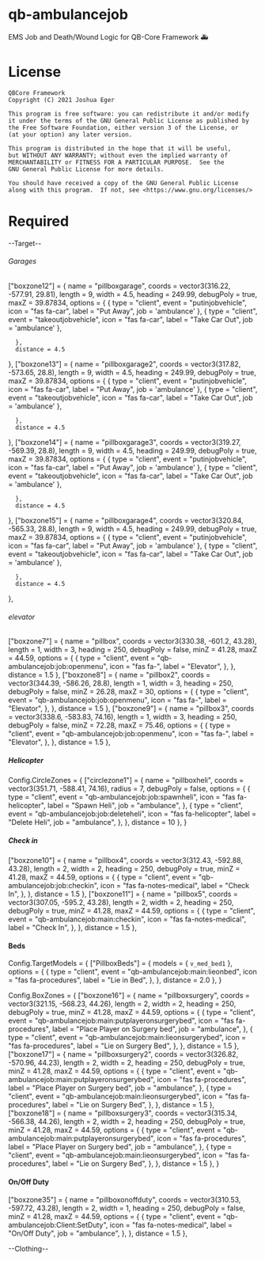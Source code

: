 # qb-ambulancejob
EMS Job and Death/Wound Logic for QB-Core Framework :ambulance:

# License

    QBCore Framework
    Copyright (C) 2021 Joshua Eger

    This program is free software: you can redistribute it and/or modify
    it under the terms of the GNU General Public License as published by
    the Free Software Foundation, either version 3 of the License, or
    (at your option) any later version.

    This program is distributed in the hope that it will be useful,
    but WITHOUT ANY WARRANTY; without even the implied warranty of
    MERCHANTABILITY or FITNESS FOR A PARTICULAR PURPOSE.  See the
    GNU General Public License for more details.

    You should have received a copy of the GNU General Public License
    along with this program.  If not, see <https://www.gnu.org/licenses/>


# Required

--Target--




###### Garages ######

["boxzone12"] = {
    name = "pillboxgarage",
  coords = vector3(316.22, -577.91, 29.81),
    length = 9,
      width = 4.5,
      heading = 249.99,
      debugPoly = true,
      maxZ = 39.87834,
  options = {
          {
            type = "client",
            event = "putinjobvehicle",
            icon = "fas fa-car",
            label = "Put Away",
            job = 'ambulance'
          },
          {
            type = "client",
            event = "takeoutjobvehicle",
            icon = "fas fa-car",
            label = "Take Car Out",
            job = 'ambulance'
          },

      },
      distance = 4.5
  },
  ["boxzone13"] = {
    name = "pillboxgarage2",
  coords = vector3(317.82, -573.65, 28.8),
    length = 9,
      width = 4.5,
      heading = 249.99,
      debugPoly = true,
      maxZ = 39.87834,
  options = {
          {
            type = "client",
            event = "putinjobvehicle",
            icon = "fas fa-car",
            label = "Put Away",
            job = 'ambulance'
          },
          {
            type = "client",
            event = "takeoutjobvehicle",
            icon = "fas fa-car",
            label = "Take Car Out",
            job = 'ambulance'
          },

      },
      distance = 4.5
  },
  ["boxzone14"] = {
    name = "pillboxgarage3",
  coords = vector3(319.27, -569.39, 28.8),
    length = 9,
      width = 4.5,
      heading = 249.99,
      debugPoly = true,
      maxZ = 39.87834,
  options = {
          {
            type = "client",
            event = "putinjobvehicle",
            icon = "fas fa-car",
            label = "Put Away",
            job = 'ambulance'
          },
          {
            type = "client",
            event = "takeoutjobvehicle",
            icon = "fas fa-car",
            label = "Take Car Out",
            job = 'ambulance'
          },

      },
      distance = 4.5
  },
  ["boxzone15"] = {
    name = "pillboxgarage4",
  coords = vector3(320.84, -565.33, 28.8),
    length = 9,
      width = 4.5,
      heading = 249.99,
      debugPoly = true,
      maxZ = 39.87834,
  options = {
          {
            type = "client",
            event = "putinjobvehicle",
            icon = "fas fa-car",
            label = "Put Away",
            job = 'ambulance'
          },
          {
            type = "client",
            event = "takeoutjobvehicle",
            icon = "fas fa-car",
            label = "Take Car Out",
            job = 'ambulance'
          },

      },
      distance = 4.5
  },









###### elevator #######

["boxzone7"] = {
    name = "pillbox",
    coords = vector3(330.38, -601.2, 43.28),
    length = 1,
    width = 3,
    heading = 250,
    debugPoly = false,
    minZ = 41.28,
    maxZ = 44.59,
    options = {
        {
           type = "client",
           event = "qb-ambulancejob:job:openmenu",
           icon = "fas fa-",
           label = "Elevator",
        },
    },
    distance = 1.5
  },
  ["boxzone8"] = {
    name = "pillbox2",
    coords = vector3(344.39, -586.26, 28.8),
    length = 1,
    width = 3,
    heading = 250,
    debugPoly = false,
    minZ = 26.28,
    maxZ = 30,
    options = {
        {
           type = "client",
           event = "qb-ambulancejob:job:openmenu",
           icon = "fas fa-",
           label = "Elevator",
        },
    },
    distance = 1.5
  },
  ["boxzone9"] = {
    name = "pillbox3",
    coords = vector3(338.6, -583.83, 74.16),
    length = 1,
    width = 3,
    heading = 250,
    debugPoly = false,
    minZ = 72.28,
    maxZ = 75.46,
    options = {
        {
           type = "client",
           event = "qb-ambulancejob:job:openmenu",
           icon = "fas fa-",
           label = "Elevator",
        },
    },
    distance = 1.5
  },







##### Helicopter ######

Config.CircleZones = {
    ["circlezone1"] = {
    name = "pillboxheli",
    coords = vector3(351.71, -588.41, 74.16),
    radius = 7,
    debugPoly = false,
    options = {
        {
           type = "client",
           event = "qb-ambulancejob:job:spawnheli",
           icon = "fas fa-helicopter",
           label = "Spawn Heli",
           job = "ambulance",
        },
        {
          type = "client",
          event = "qb-ambulancejob:job:deleteheli",
          icon = "fas fa-helicopter",
          label = "Delete Heli",
          job = "ambulance",
       },
    },
    distance = 10
  },
}


##### Check in #####
["boxzone10"] = {
    name = "pillbox4",
    coords = vector3(312.43, -592.88, 43.28),
    length = 2,
    width = 2,
    heading = 250,
    debugPoly = true,
    minZ = 41.28,
    maxZ = 44.59,
    options = {
        {
           type = "client",
           event = "qb-ambulancejob:job:checkin",
           icon = "fas fa-notes-medical",
           label = "Check In",
        },
    },
    distance = 1.5
  },
  ["boxzone11"] = {
    name = "pillbox5",
    coords = vector3(307.05, -595.2, 43.28),
    length = 2,
    width = 2,
    heading = 250,
    debugPoly = true,
    minZ = 41.28,
    maxZ = 44.59,
    options = {
        {
           type = "client",
           event = "qb-ambulancejob:main:checkin",
           icon = "fas fa-notes-medical",
           label = "Check In",
        },
    },
    distance = 1.5
  },


#### Beds #####
Config.TargetModels = {
["PillboxBeds"] = {
  models = {
      `v_med_bed1`
  },
  options = {
      {
          type = "client",
          event = "qb-ambulancejob:main:lieonbed",
          icon = "fas fa-procedures",
          label = "Lie in Bed",
      },
  },
  distance = 2.0
},
}

Config.BoxZones = {
["boxzone16"] = {
    name = "pillboxsurgery",
    coords = vector3(321.15, -568.23, 44.26),
    length = 2,
    width = 2,
    heading = 250,
    debugPoly = true,
    minZ = 41.28,
    maxZ = 44.59,
    options = {
      {
        type = "client",
        event = "qb-ambulancejob:main:putplayeronsurgerybed",
        icon = "fas fa-procedures",
        label = "Place Player on Surgery bed",
        job = "ambulance",
     },
     {
       type = "client",
       event = "qb-ambulancejob:main:lieonsurgerybed",
       icon = "fas fa-procedures",
       label = "Lie on Surgery Bed",
    },
    },
    distance = 1.5
  },
  ["boxzone17"] = {
    name = "pillboxsurgery2",
    coords = vector3(326.82, -570.96, 44.23),
    length = 2,
    width = 2,
    heading = 250,
    debugPoly = true,
    minZ = 41.28,
    maxZ = 44.59,
    options = {
      {
        type = "client",
        event = "qb-ambulancejob:main:putplayeronsurgerybed",
        icon = "fas fa-procedures",
        label = "Place Player on Surgery bed",
        job = "ambulance",
     },
     {
       type = "client",
       event = "qb-ambulancejob:main:lieonsurgerybed",
       icon = "fas fa-procedures",
       label = "Lie on Surgery Bed",
    },
    },
    distance = 1.5
  },
  ["boxzone18"] = {
    name = "pillboxsurgery3",
    coords = vector3(315.34, -566.38, 44.26),
    length = 2,
    width = 2,
    heading = 250,
    debugPoly = true,
    minZ = 41.28,
    maxZ = 44.59,
    options = {
        {
           type = "client",
           event = "qb-ambulancejob:main:putplayeronsurgerybed",
           icon = "fas fa-procedures",
           label = "Place Player on Surgery bed",
           job = "ambulance",
        },
        {
          type = "client",
          event = "qb-ambulancejob:main:lieonsurgerybed",
          icon = "fas fa-procedures",
          label = "Lie on Surgery Bed",
       },
    },
    distance = 1.5
  },
}


#### On/Off Duty ####



["boxzone35"] = {
  name = "pillboxonoffduty",
  coords = vector3(310.53, -597.72, 43.28),
  length = 2,
  width = 1,
  heading = 250,
  debugPoly = false,
  minZ = 41.28,
  maxZ = 44.59,
  options = {
      {
         type = "client",
         event = "qb-ambulancejob:Client:SetDuty",
         icon = "fas fa-notes-medical",
         label = "On/Off Duty",
         job = "ambulance",
      },
  },
  distance = 1.5
},





--Clothing--